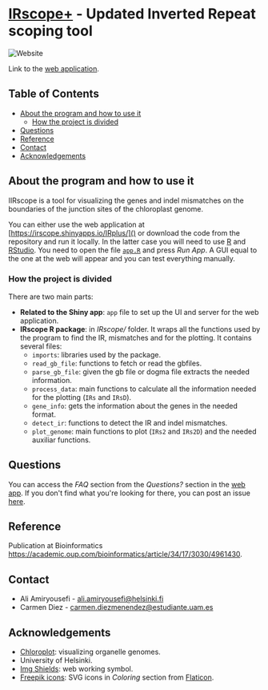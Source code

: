 # [IRscope+](https://irscope.shinyapps.io/IRplus/) - Updated Inverted Repeat scoping tool

![Website](https://img.shields.io/website?url=https%3A%2F%2Firscope.shinyapps.io%2Firplus%2F)

Link to the [web application](https://irscope.shinyapps.io/IRplus/).

## Table of Contents

- [About the program and how to use it](#about-the-program-and-how-to-use-it)
  * [How the project is divided](#how-the-project-is-divided)
- [Questions](#questions)
- [Reference](#reference)
- [Contact](#contact)
- [Acknowledgements](#acknowledgements)

## About the program and how to use it

IIRscope is a tool for visualizing the genes and indel mismatches on the boundaries of the junction sites of the chloroplast genome. 

You can either use the web application at [https://irscope.shinyapps.io/IRplus/]() or download the code from the repository and run it locally. In the latter case you will need to use [R](https://www.r-project.org/) and [RStudio](https://www.rstudio.com/). You need to open the file [`app.R`](https://github.com/AmiryousefiLab/IIRscope/blob/main/app.R) and press *Run App*. A GUI equal to the one at the web will appear and you can test everything manually.

### How the project is divided

There are two main parts:

- **Related to the Shiny app**: `app` file to set up the UI and server for the web application.
- **IRscope R package**: in *IRscope/* folder. It wraps all the functions used by the program to find the IR, mismatches and for the plotting. It contains several files:
    - `imports`: libraries used by the package.
    - `read_gb_file`: functions to fetch or read the gbfiles.
    - `parse_gb_file`: given the gb file or dogma file extracts the needed information.
    - `process_data`: main functions to calculate all the information needed for the plotting (`IRs` and `IRsD`).
    - `gene_info`: gets the information about the genes in the needed format.
    - `detect_ir`: functions to detect the IR and indel mismatches.
    - `plot_genome`: main functions to plot (`IRs2` and `IRs2D`) and the needed auxiliar functions.

## Questions

You can access the *FAQ* section from the *Questions?* section in the [web app](https://irscope.shinyapps.io/IRplus/). If you don't find what you're looking for there, you can post an issue [here](https://github.com/AmiryousefiLab/IIRscope/issues).

## Reference 

Publication at Bioinformatics <https://academic.oup.com/bioinformatics/article/34/17/3030/4961430>.

## Contact

- Ali Amiryousefi - ali.amiryousefi@helsinki.fi
- Carmen Diez - carmen.diezmenendez@estudiante.uam.es

## Acknowledgements

* [Chloroplot](https://github.com/shuyuzheng/Chloroplot/): visualizing organelle genomes.
* University of Helsinki.
* [Img Shields](https://shields.io): web working symbol.
* [Freepik icons](https://www.flaticon.com/authors/freepik): SVG icons in *Coloring* section from [Flaticon](https://www.flaticon.com/).
